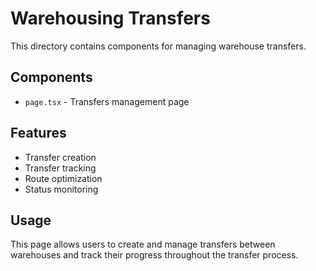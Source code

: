 # Warehousing Transfers

This directory contains components for managing warehouse transfers.

## Components

- `page.tsx` - Transfers management page

## Features

- Transfer creation
- Transfer tracking
- Route optimization
- Status monitoring

## Usage

This page allows users to create and manage transfers between warehouses and track their progress throughout the transfer process.
